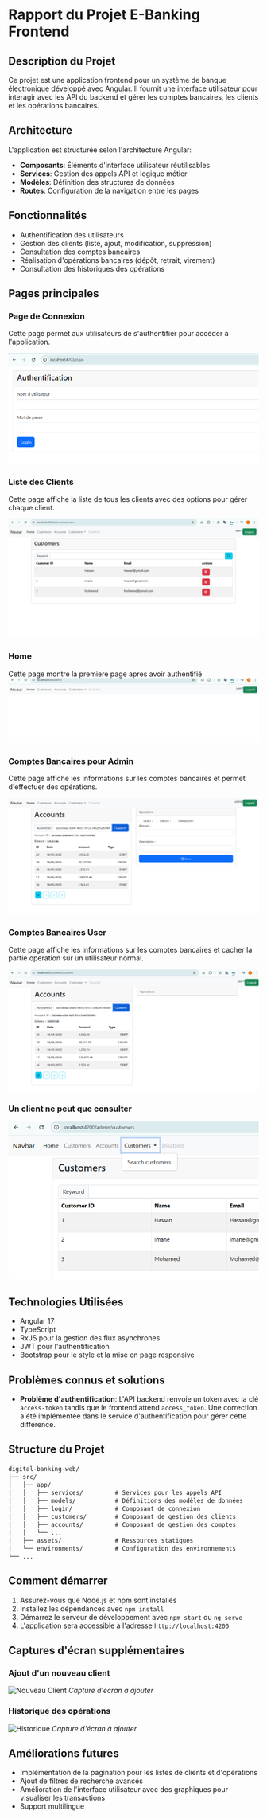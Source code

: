# Rapport du Projet E-Banking Frontend

## Description du Projet
Ce projet est une application frontend pour un système de banque électronique développé avec Angular. Il fournit une interface utilisateur pour interagir avec les API du backend et gérer les comptes bancaires, les clients et les opérations bancaires.

## Architecture
L'application est structurée selon l'architecture Angular:
- **Composants**: Éléments d'interface utilisateur réutilisables
- **Services**: Gestion des appels API et logique métier
- **Modèles**: Définition des structures de données
- **Routes**: Configuration de la navigation entre les pages

## Fonctionnalités
- Authentification des utilisateurs
- Gestion des clients (liste, ajout, modification, suppression)
- Consultation des comptes bancaires
- Réalisation d'opérations bancaires (dépôt, retrait, virement)
- Consultation des historiques des opérations

## Pages principales

### Page de Connexion
Cette page permet aux utilisateurs de s'authentifier pour accéder à l'application.

![Page de Connexion](screenshots/auth.png)


### Liste des Clients
Cette page affiche la liste de tous les clients avec des options pour gérer chaque client.

![Liste des Clients](screenshots/customers.png)


### Home
Cette page montre la premiere page apres avoir authentifié
![Détails du Client](screenshots/home.png)


### Comptes Bancaires pour Admin
Cette page affiche les informations sur les comptes bancaires et permet d'effectuer des opérations.

![Comptes Bancaires](screenshots/adminOp.png)


### Comptes Bancaires User
Cette page affiche les informations sur les comptes bancaires et cacher la partie operation sur un utilisateur normal.

![Opérations Bancaires](screenshots/cacheOperation.png)

### Un client ne peut que consulter

![Opérations Bancaires](screenshots/image1.png)

## Technologies Utilisées
- Angular 17
- TypeScript
- RxJS pour la gestion des flux asynchrones
- JWT pour l'authentification
- Bootstrap pour le style et la mise en page responsive

## Problèmes connus et solutions
- **Problème d'authentification**: L'API backend renvoie un token avec la clé `access-token` tandis que le frontend attend `access_token`. Une correction a été implémentée dans le service d'authentification pour gérer cette différence.

## Structure du Projet
```
digital-banking-web/
├── src/
│   ├── app/
│   │   ├── services/         # Services pour les appels API
│   │   ├── models/           # Définitions des modèles de données
│   │   ├── login/            # Composant de connexion
│   │   ├── customers/        # Composant de gestion des clients
│   │   ├── accounts/         # Composant de gestion des comptes
│   │   └── ...
│   ├── assets/               # Ressources statiques
│   └── environments/         # Configuration des environnements
└── ...
```

## Comment démarrer
1. Assurez-vous que Node.js et npm sont installés
2. Installez les dépendances avec `npm install`
3. Démarrez le serveur de développement avec `npm start` ou `ng serve`
4. L'application sera accessible à l'adresse `http://localhost:4200`

## Captures d'écran supplémentaires

### Ajout d'un nouveau client
![Nouveau Client](screenshots/new-customer.png)
*Capture d'écran à ajouter*

### Historique des opérations
![Historique](screenshots/operations-history.png)
*Capture d'écran à ajouter*

## Améliorations futures
- Implémentation de la pagination pour les listes de clients et d'opérations
- Ajout de filtres de recherche avancés
- Amélioration de l'interface utilisateur avec des graphiques pour visualiser les transactions
- Support multilingue
